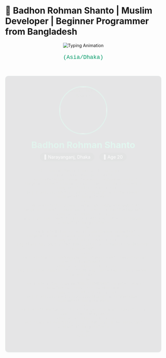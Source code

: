 # 🕌 Badhon Rohman Shanto | Muslim Developer | Beginner Programmer from Bangladesh

<div align="center">
  <img src="https://readme-typing-svg.demolab.com?font=Amiri&size=30&duration=4000&pause=1000&color=009966&width=550&lines=Assalamu+Alaikum+Warahmatullah;Full+Stack+Developer;From+Bangladesh" alt="Typing Animation" />
  
  <!-- Real-time Bangladesh Clock -->
  <div id="bangladesh-clock" style="margin: 20px 0; font-size: 18px; color: #009966; font-family: 'Courier New', monospace;">
    <span id="time"></span> (Asia/Dhaka)
  </div>
</div>

<!-- Profile Section with Animation -->
<div class="profile-section">
  <div class="profile-container">
    <div class="profile-card">
      <div class="profile-image">
        <img src="https://i.imgur.com/vMbH9SK.jpeg" alt="Badhon Rohman Shanto" class="profile-pic" />
      </div>
      <div class="profile-details">
        <h2 class="profile-name">Badhon Rohman Shanto</h2>
        <div class="profile-info">
          <span>📍 Narayanganj, Dhaka</span>
          <span>🎂 Age 20</span>
        </div>
      </div>
    </div>
    
    <!-- Social Media Links with Tooltips -->
    <div class="social-links">
      <a href="https://www.facebook.com/badhon.exist" target="_blank" class="social-icon" title="Facebook">
        <img src="https://cdn-icons-png.flaticon.com/512/124/124010.png" alt="Facebook" width="40" height="40">
      </a>
      <a href="https://www.instagram.com/scyl4_sm0k3/#" target="_blank" class="social-icon" title="Instagram">
        <img src="https://cdn-icons-png.flaticon.com/512/2111/2111463.png" alt="Instagram" width="40" height="40">
      </a>
      <a href="https://replit.com/@badhonrohman946" target="_blank" class="social-icon" title="Replit">
        <img src="https://cdn-icons-png.flaticon.com/512/190/190411.png" alt="Replit" width="40" height="40">
      </a>
      <a href="mailto:smokeyyybadhon1@gmail.com" class="social-icon" title="Email">
        <img src="https://cdn-icons-png.flaticon.com/512/732/732200.png" alt="Email" width="40" height="40">
      </a>
      <a href="https://wa.me/8801533048946" target="_blank" class="social-icon" title="WhatsApp">
        <img src="https://cdn-icons-png.flaticon.com/512/220/220236.png" alt="WhatsApp" width="40" height="40">
      </a>
      <a href="t.me/badhon_6t9_x" target="_blank" class="social-icon" title="Telegram">
        <img src="https://cdn-icons-png.flaticon.com/512/2111/2111646.png" alt="Telegram" width="40" height="40">
      </a>
    </div>
  </div>
</div>

<!-- About Me Section with JSON Animation -->
<div class="about-section">
  <h2 class="section-title">
    <i class="fas fa-user"></i> About Me
  </h2>
  
  <div class="json-container">
    <pre id="json-code">{
  "name": "Badhon Rohman Shanto",
  "age": 20,
  "location": "Narayanganj, Dhaka",
  "education": "New Ten",
  "hobbies": ["Gaming", "Editing", "Coding", "Bot Management"],
  "skills": ["JavaScript", "HTML", "CSS", "Python"],
  "level": "Beginner",
  "religion": "Islam",
  "country": "Bangladesh"
}</pre>
  </div>
</div>

<!-- Projects Section with Hover Effects -->
<div class="projects-section">
  <h2 class="section-title">
    <i class="fas fa-folder-open"></i> My Projects
  </h2>
  
  <div class="projects-grid">
    <div class="project-card">
      <div class="project-header">
        <i class="fas fa-robot"></i>
        <h3>GOATBOT-V2/AYANESAN</h3>
      </div>
      <p>Advanced chatbot project with natural language processing capabilities</p>
      <div class="project-footer">
        <span class="tech-tag">JavaScript</span>
        <span class="tech-tag">Node.js</span>
        <a href="https://github.com/Badhon512-34/Ayane-san" target="_blank" class="project-link">
          <i class="fab fa-github"></i> View on GitHub
        </a>
      </div>
    </div>
    
    <div class="project-card">
      <div class="project-header">
        <i class="fas fa-server"></i>
        <h3>BADHON API V1</h3>
      </div>
      <p>Personal API project with various endpoints for development</p>
      <div class="project-footer">
        <span class="tech-tag">API</span>
        <span class="tech-tag">JavaScript</span>
        <a href="https://my-html-badhon-api-kjzm.vercel.app" target="_blank" class="project-link">
          <i class="fas fa-external-link-alt"></i> Visit Project
        </a>
      </div>
    </div>
  </div>
</div>

<!-- GitHub Stats with Animation -->
<div class="github-stats">
  <h2 class="section-title">
    <i class="fas fa-chart-line"></i> GitHub Analytics
  </h2>
  
  <div class="stats-grid">
    <div class="stat-card">
      <img src="https://github-readme-stats.vercel.app/api?username=Badhon512-34&show_icons=true&theme=radical&count_private=true" alt="GitHub Stats" class="github-stat" />
    </div>
    <div class="stat-card">
      <img src="https://github-readme-stats.vercel.app/api/top-langs/?username=Badhon512-34&layout=compact&theme=radical" alt="Top Languages" class="github-stat" />
    </div>
    <div class="stat-card">
      <img src="https://github-readme-streak-stats.herokuapp.com/?user=Badhon512-34&theme=radical" alt="GitHub Streak" class="github-stat" />
    </div>
  </div>
</div>

<!-- Activity Graph -->
<div class="activity-section">
  <h2 class="section-title">
    <i class="fas fa-calendar-alt"></i> GitHub Activity
  </h2>
  <img src="https://github-readme-activity-graph.vercel.app/graph?username=Badhon512-34&theme=react-dark&bg_color=0d1117&hide_border=true" alt="GitHub Activity Graph" width="100%" />
</div>

<style>
  /* Base Styles */
  :root {
    --primary: #009966;
    --primary-light: rgba(0, 153, 102, 0.2);
    --dark: #0d1117;
    --darker: #090c10;
    --light: #f8f8f8;
    --lighter: rgba(255, 255, 255, 0.9);
    --card-bg: rgba(13, 17, 23, 0.9);
    --border-radius: 10px;
    --box-shadow: 0 4px 6px rgba(0, 0, 0, 0.1);
  }
  
  /* Animations */
  @keyframes fadeIn {
    from { opacity: 0; transform: translateY(20px); }
    to { opacity: 1; transform: translateY(0); }
  }
  
  @keyframes pulse {
    0% { transform: scale(1); }
    50% { transform: scale(1.05); }
    100% { transform: scale(1); }
  }
  
  /* Profile Section */
  .profile-section {
    max-width: 800px;
    margin: 2rem auto;
    animation: fadeIn 1s ease-out;
  }
  
  .profile-container {
    background: var(--card-bg);
    border-radius: var(--border-radius);
    padding: 2rem;
    text-align: center;
    box-shadow: var(--box-shadow);
    border: 1px solid var(--primary-light);
  }
  
  .profile-image {
    display: inline-block;
    position: relative;
  }
  
  .profile-pic {
    width: 150px;
    height: 150px;
    border-radius: 50%;
    border: 3px solid var(--primary);
    object-fit: cover;
    transition: all 0.3s ease;
  }
  
  .profile-pic:hover {
    transform: scale(1.1);
    box-shadow: 0 0 20px var(--primary-light);
  }
  
  .profile-name {
    color: var(--light);
    margin: 1rem 0 0.5rem;
    font-size: 1.8rem;
    background: linear-gradient(to right, var(--primary), #00cc88);
    -webkit-background-clip: text;
    -webkit-text-fill-color: transparent;
  }
  
  .profile-info {
    display: flex;
    justify-content: center;
    gap: 1rem;
    color: var(--light);
    margin-bottom: 1.5rem;
    flex-wrap: wrap;
  }
  
  .profile-info span {
    background: var(--darker);
    padding: 0.3rem 0.8rem;
    border-radius: 20px;
    font-size: 0.9rem;
  }
  
  /* Social Links */
  .social-links {
    display: flex;
    justify-content: center;
    gap: 1.5rem;
    margin-top: 1.5rem;
    flex-wrap: wrap;
  }
  
  .social-icon {
    transition: all 0.3s ease;
    border-radius: 50%;
    padding: 5px;
  }
  
  .social-icon:hover {
    transform: translateY(-5px) scale(1.1);
    box-shadow: 0 5px 15px var(--primary-light);
  }
  
  .social-icon img {
    border-radius: 50%;
  }
  
  /* About Section */
  .about-section {
    max-width: 800px;
    margin: 3rem auto;
    animation: fadeIn 1s ease-out 0.2s both;
  }
  
  .json-container {
    background: var(--darker);
    border-radius: var(--border-radius);
    padding: 1.5rem;
    border: 1px solid var(--primary-light);
    overflow: hidden;
  }
  
  #json-code {
    color: #f8f8f8;
    font-family: 'Courier New', monospace;
    margin: 0;
    white-space: pre-wrap;
    line-height: 1.5;
    position: relative;
  }
  
  /* Projects Section */
  .projects-section {
    max-width: 800px;
    margin: 3rem auto;
    animation: fadeIn 1s ease-out 0.4s both;
  }
  
  .section-title {
    color: var(--primary);
    text-align: center;
    margin-bottom: 2rem;
    display: flex;
    align-items: center;
    justify-content: center;
    gap: 0.5rem;
    font-size: 1.5rem;
  }
  
  .projects-grid {
    display: grid;
    grid-template-columns: repeat(auto-fit, minmax(300px, 1fr));
    gap: 1.5rem;
  }
  
  .project-card {
    background: var(--card-bg);
    border-radius: var(--border-radius);
    padding: 1.5rem;
    border: 1px solid var(--primary-light);
    transition: all 0.3s ease;
    display: flex;
    flex-direction: column;
  }
  
  .project-card:hover {
    transform: translateY(-5px);
    box-shadow: 0 10px 20px rgba(0, 153, 102, 0.1);
    border-color: var(--primary);
  }
  
  .project-header {
    display: flex;
    align-items: center;
    gap: 0.8rem;
    margin-bottom: 1rem;
  }
  
  .project-header h3 {
    color: var(--light);
    margin: 0;
    font-size: 1.3rem;
  }
  
  .project-header i {
    color: var(--primary);
    font-size: 1.2rem;
  }
  
  .project-card p {
    color: rgba(255, 255, 255, 0.7);
    margin: 0 0 1.5rem 0;
    flex-grow: 1;
  }
  
  .project-footer {
    display: flex;
    align-items: center;
    justify-content: space-between;
    flex-wrap: wrap;
    gap: 0.5rem;
  }
  
  .tech-tag {
    background: var(--primary-light);
    color: var(--primary);
    padding: 0.3rem 0.8rem;
    border-radius: 20px;
    font-size: 0.8rem;
  }
  
  .project-link {
    display: inline-flex;
    align-items: center;
    gap: 0.5rem;
    color: var(--primary);
    text-decoration: none;
    font-weight: 500;
    transition: all 0.3s ease;
  }
  
  .project-link:hover {
    color: var(--light);
    text-decoration: underline;
  }
  
  /* GitHub Stats */
  .github-stats {
    max-width: 800px;
    margin: 3rem auto;
    animation: fadeIn 1s ease-out 0.6s both;
  }
  
  .stats-grid {
    display: grid;
    grid-template-columns: repeat(auto-fit, minmax(300px, 1fr));
    gap: 1rem;
  }
  
  .stat-card {
    border-radius: var(--border-radius);
    overflow: hidden;
    transition: all 0.3s ease;
  }
  
  .stat-card:hover {
    transform: translateY(-3px);
    box-shadow: 0 5px 15px var(--primary-light);
  }
  
  .github-stat {
    width: 100%;
    height: auto;
  }
  
  /* Activity Section */
  .activity-section {
    max-width: 800px;
    margin: 3rem auto;
    animation: fadeIn 1s ease-out 0.8s both;
  }
  
  /* Responsive */
  @media (max-width: 768px) {
    .profile-info {
      flex-direction: column;
      gap: 0.5rem;
    }
    
    .projects-grid {
      grid-template-columns: 1fr;
    }
    
    .stats-grid {
      grid-template-columns: 1fr;
    }
    
    .section-title {
      font-size: 1.3rem;
    }
  }
</style>

<script>
  // Real-time Bangladesh Clock
  function updateBangladeshTime() {
    const options = {
      timeZone: 'Asia/Dhaka',
      hour12: true,
      hour: '2-digit',
      minute: '2-digit',
      second: '2-digit',
      weekday: 'long',
      year: 'numeric',
      month: 'long',
      day: 'numeric'
    };
    
    const now = new Date();
    const bangladeshTime = now.toLocaleString('en-US', options);
    document.getElementById('time').textContent = bangladeshTime;
  }
  
  // Update time immediately and then every second
  updateBangladeshTime();
  setInterval(updateBangladeshTime, 1000);
  
  // JSON typing animation
  document.addEventListener('DOMContentLoaded', function() {
    const jsonCode = document.getElementById('json-code');
    const originalJson = jsonCode.textContent.trim();
    jsonCode.textContent = '';
    
    let i = 0;
    function typeJson() {
      if (i < originalJson.length) {
        jsonCode.textContent += originalJson.charAt(i);
        i++;
        setTimeout(typeJson, 20);
      }
    }
    
    setTimeout(typeJson, 500);
  });
  
  // Pulse animation for profile picture on hover
  document.querySelector('.profile-pic').addEventListener('mouseover', function() {
    this.style.animation = 'pulse 1.5s infinite';
  });
  
  document.querySelector('.profile-pic').addEventListener('mouseout', function() {
    this.style.animation = '';
  });
</script>

